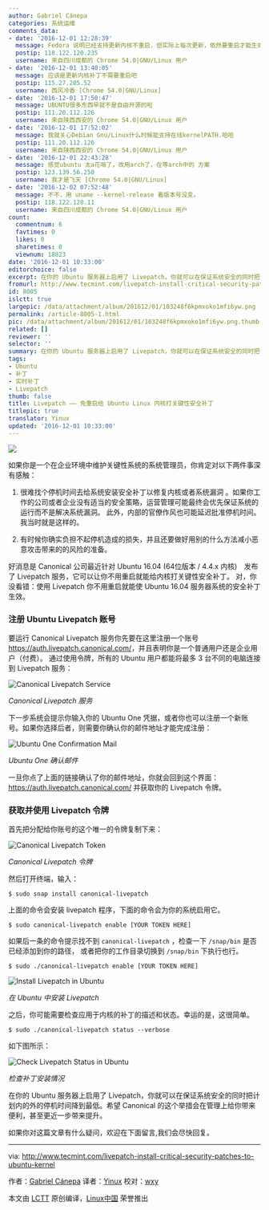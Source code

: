 ```yaml
---
author: Gabriel Cánepa
categories: 系统运维
comments_data:
- date: '2016-12-01 12:28:39'
  message: Fedora 说明已经支持更新内核不重启，但实际上每次更新，依然要重启才能生效。
  postip: 118.122.120.235
  username: 来自四川成都的 Chrome 54.0|GNU/Linux 用户
- date: '2016-12-01 13:40:05'
  message: 应该是更新内核补丁不需要重启吧
  postip: 115.27.205.52
  username: 西风冷香 [Chrome 54.0|GNU/Linux]
- date: '2016-12-01 17:50:47'
  message: UBUNTU很多东西早就不是自由开源的啦
  postip: 111.20.112.126
  username: 来自陕西西安的 Chrome 54.0|GNU/Linux 用户
- date: '2016-12-01 17:52:02'
  message: 我就关心Debian Gnu/Linux什么时候能支持在线kernelPATH.哈哈
  postip: 111.20.112.126
  username: 来自陕西西安的 Chrome 54.0|GNU/Linux 用户
- date: '2016-12-01 22:43:28'
  message: 感觉ubuntu 太a花哨了，改用arch了，在等arch中的 方案
  postip: 123.139.56.250
  username: 我才是飞天 [Chrome 54.0|GNU/Linux]
- date: '2016-12-02 07:52:48'
  message: 不不，用 uname --kernel-release 看版本号没变。
  postip: 118.122.120.11
  username: 来自四川成都的 Chrome 54.0|GNU/Linux 用户
count:
  commentnum: 6
  favtimes: 0
  likes: 0
  sharetimes: 0
  viewnum: 18823
date: '2016-12-01 10:33:00'
editorchoice: false
excerpt: 在你的 Ubuntu 服务器上启用了 Livepatch，你就可以在保证系统安全的同时把计划内的外的停机时间降到最低。
fromurl: http://www.tecmint.com/livepatch-install-critical-security-patches-to-ubuntu-kernel
id: 8005
islctt: true
largepic: /data/attachment/album/201612/01/103248f6kpmxoko1mfi6yw.png
permalink: /article-8005-1.html
pic: /data/attachment/album/201612/01/103248f6kpmxoko1mfi6yw.png.thumb.jpg
related: []
reviewer: ''
selector: ''
summary: 在你的 Ubuntu 服务器上启用了 Livepatch，你就可以在保证系统安全的同时把计划内的外的停机时间降到最低。
tags:
- Ubuntu
- 补丁
- 实时补丁
- Livepatch
thumb: false
title: Livepatch —— 免重启给 Ubuntu Linux 内核打关键性安全补丁
titlepic: true
translator: Yinux
updated: '2016-12-01 10:33:00'
---
```


![](/data/attachment/album/201612/01/103248f6kpmxoko1mfi6yw.png)


如果你是一个在企业环境中维护关键性系统的系统管理员，你肯定对以下两件事深有感触：


1) 很难找个停机时间去给系统安装安全补丁以修复内核或者系统漏洞 。如果你工作的公司或者企业没有适当的安全策略，运营管理可能最终会优先保证系统的运行而不是解决系统漏洞。 此外，内部的官僚作风也可能延迟批准停机时间。我当时就是这样的。


2) 有时候你确实负担不起停机造成的损失，并且还要做好用别的什么方法减小恶意攻击带来的的风险的准备。


好消息是 Canonical 公司最近针对 Ubuntu 16.04 (64位版本 / 4.4.x 内核)　发布了 Livepatch 服务，它可以让你不用重启就能给内核打关键性安全补丁。 对，你没看错：使用 Livepatch 你不用重启就能使 Ubuntu 16.04 服务器系统的安全补丁生效。


### 注册 Ubuntu Livepatch 账号


要运行 Canonical Livepatch 服务你先要在这里注册一个账号 <https://auth.livepatch.canonical.com/>，并且表明你是一个普通用户还是企业用户（付费）。 通过使用令牌，所有的 Ubuntu 用户都能将最多 3 台不同的电脑连接到 Livepatch 服务：


![Canonical Livepatch Service](/data/attachment/album/201612/01/103304x2y6zxlkk5ylm6l2.png)


*Canonical Livepatch 服务*


下一步系统会提示你输入你的 Ubuntu One 凭据，或者你也可以注册一个新账号。如果你选择后者，则需要你确认你的邮件地址才能完成注册：


![Ubuntu One Confirmation Mail](/data/attachment/album/201612/01/103305fcbbrtj6tttlbtmz.png)


*Ubuntu One 确认邮件*


一旦你点了上面的链接确认了你的邮件地址，你就会回到这个界面：<https://auth.livepatch.canonical.com/> 并获取你的 Livepatch 令牌。


### 获取并使用 Livepatch 令牌


首先把分配给你账号的这个唯一的令牌复制下来：


![Canonical Livepatch Token](/data/attachment/album/201612/01/103305edoib4ljjhgjodij.png)


*Canonical Livepatch 令牌*


然后打开终端，输入：



```
$ sudo snap install canonical-livepatch

```

上面的命令会安装 livepatch 程序，下面的命令会为你的系统启用它。



```
$ sudo canonical-livepatch enable [YOUR TOKEN HERE]

```

如果后一条的命令提示找不到 `canonical-livepatch` ，检查一下 `/snap/bin` 是否已经添加到你的路径， 或者把你的工作目录切换到 `/snap/bin` 下执行也行。



```
$ sudo ./canonical-livepatch enable [YOUR TOKEN HERE]

```

![Install Livepatch in Ubuntu](/data/attachment/album/201612/01/103306evw4i153a89ia4an.png)


*在 Ubuntu 中安装 Livepatch*


之后，你可能需要检查应用于内核的补丁的描述和状态。幸运的是，这很简单。



```
$ sudo ./canonical-livepatch status --verbose

```

如下图所示：


![Check Livepatch Status in Ubuntu](/data/attachment/album/201612/01/103306alazeevauub688z7.png)


*检查补丁安装情况*


在你的 Ubuntu 服务器上启用了 Livepatch，你就可以在保证系统安全的同时把计划内的外的停机时间降到最低。希望 Canonical 的这个举措会在管理上给你带来便利，甚至更近一步带来提升。


如果你对这篇文章有什么疑问，欢迎在下面留言,我们会尽快回复。




---


via: <http://www.tecmint.com/livepatch-install-critical-security-patches-to-ubuntu-kernel>


作者：[Gabriel Cánepa](http://www.tecmint.com/author/gacanepa/) 译者：[Yinux](https://github.com/Yinux) 校对：[wxy](https://github.com/wxy)


本文由 [LCTT](https://github.com/LCTT/TranslateProject) 原创编译，[Linux中国](https://linux.cn/) 荣誉推出